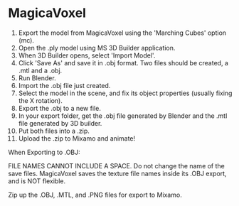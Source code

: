 ﻿# MagicaVoxel

1. Export the model from MagicaVoxel using the 'Marching Cubes' option (mc).
2. Open the .ply model using MS 3D Builder application.
3. When 3D Builder opens, select 'Import Model'.
4. Click 'Save As' and save it in .obj format.  Two files should be created, a .mtl and a .obj.
5. Run Blender.
6. Import the .obj file just created.
7. Select the model in the scene, and fix its object properties (usually fixing the X rotation).
8. Export the .obj to a new file.
9. In your export folder, get the .obj file generated by Blender and the .mtl file generated by 3D builder.
10. Put both files into a .zip.
11. Upload the .zip to Mixamo and animate!

When Exporting to .OBJ:

FILE NAMES CANNOT INCLUDE A SPACE. Do not change the name of the save files.  MagicaVoxel saves the texture file names inside its .OBJ export, and is NOT flexible.

Zip up the .OBJ, .MTL, and .PNG files for export to Mixamo.
